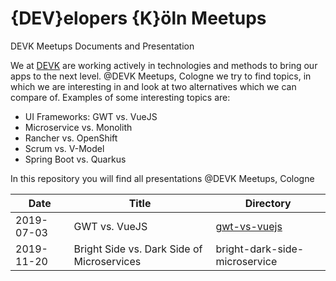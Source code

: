 # {DEV}elopers {K}öln Meetups
DEVK Meetups Documents and Presentation

We at [DEVK](https://www.devk.de) are working actively in technologies and methods to bring our apps to the next level. 
@DEVK Meetups, Cologne we try to find topics, in which we are interesting in and look at two alternatives which we can compare of. Examples of some interesting topics are:

- UI Frameworks: GWT vs. VueJS
- Microservice vs. Monolith
- Rancher vs. OpenShift
- Scrum vs. V-Model
- Spring Boot vs. Quarkus

In this repository you will find all presentations @DEVK Meetups, Cologne

Date | Title | Directory
-------- | -------- | --------
2019-07-03 | GWT vs. VueJS | [gwt-vs-vuejs](https://github.com/devk-insurance/devk-meetups/tree/master/gwt-vs-vuejs)
2019-11-20 | Bright Side vs. Dark Side of Microservices | bright-dark-side-microservice
